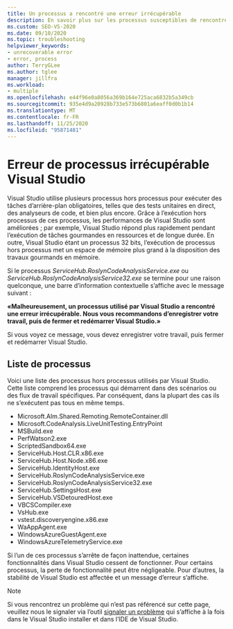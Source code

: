 ```yaml
---
title: Un processus a rencontré une erreur irrécupérable
description: En savoir plus sur les processus susceptibles de rencontrer des erreurs irrécupérables pendant les opérations normales de Visual Studio.
ms.custom: SEO-VS-2020
ms.date: 09/10/2020
ms.topic: troubleshooting
helpviewer_keywords:
- unrecoverable error
- error, process
author: TerryGLee
ms.author: tglee
manager: jillfra
ms.workload:
- multiple
ms.openlocfilehash: e44f96e0a8056a369b164e725aca6832b5a349cb
ms.sourcegitcommit: 935e4d9a20928b733e573b6801a6eaff0d0b1b14
ms.translationtype: MT
ms.contentlocale: fr-FR
ms.lasthandoff: 11/25/2020
ms.locfileid: "95871481"
---
```

# <a name="visual-studio-unrecoverable-process-error"></a>Erreur de processus irrécupérable Visual Studio

Visual Studio utilise plusieurs processus hors processus pour exécuter des tâches d’arrière-plan obligatoires, telles que des tests unitaires en direct, des analyseurs de code, et bien plus encore. Grâce à l’exécution hors processus de ces processus, les performances de Visual Studio sont améliorées ; par exemple, Visual Studio répond plus rapidement pendant l’exécution de tâches gourmandes en ressources et de longue durée. En outre, Visual Studio étant un processus 32 bits, l’exécution de processus hors processus met un espace de mémoire plus grand à la disposition des travaux gourmands en mémoire.

Si le processus *ServiceHub.RoslynCodeAnalysisService.exe* ou *ServiceHub.RoslynCodeAnalysisService32.exe* se termine pour une raison quelconque, une barre d’information contextuelle s’affiche avec le message suivant :

**«Malheureusement, un processus utilisé par Visual Studio a rencontré une erreur irrécupérable. Nous vous recommandons d’enregistrer votre travail, puis de fermer et redémarrer Visual Studio.»**

Si vous voyez ce message, vous devez enregistrer votre travail, puis fermer et redémarrer Visual Studio.

## <a name="list-of-processes"></a>Liste de processus

Voici une liste des processus hors processus utilisés par Visual Studio. Cette liste comprend les processus qui démarrent dans des scénarios ou des flux de travail spécifiques. Par conséquent, dans la plupart des cas ils ne s’exécutent pas tous en même temps.

- Microsoft.Alm.Shared.Remoting.RemoteContainer.dll
- Microsoft.CodeAnalysis.LiveUnitTesting.EntryPoint
- MSBuild.exe
- PerfWatson2.exe
- ScriptedSandbox64.exe
- ServiceHub.Host.CLR.x86.exe
- ServiceHub.Host.Node.x86.exe
- ServiceHub.IdentityHost.exe
- ServiceHub.RoslynCodeAnalysisService.exe
- ServiceHub.RoslynCodeAnalysisService32.exe
- ServiceHub.SettingsHost.exe
- ServiceHub.VSDetouredHost.exe
- VBCSCompiler.exe
- VsHub.exe
- vstest.discoveryengine.x86.exe
- WaAppAgent.exe
- WindowsAzureGuestAgent.exe
- WindowsAzureTelemetryService.exe

Si l’un de ces processus s’arrête de façon inattendue, certaines fonctionnalités dans Visual Studio cessent de fonctionner. Pour certains processus, la perte de fonctionnalité peut être négligeable. Pour d’autres, la stabilité de Visual Studio est affectée et un message d’erreur s’affiche.

> [!NOTE]
> Si vous rencontrez un problème qui n’est pas référencé sur cette page, veuillez nous le signaler via l’outil [signaler un problème](../../ide/how-to-report-a-problem-with-visual-studio.md) qui s’affiche à la fois dans le Visual Studio installer et dans l’IDE de Visual Studio.

